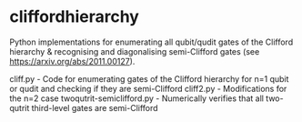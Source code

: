 # cliffordhierarchy
Python implementations for enumerating all qubit/qudit gates of the Clifford hierarchy &amp; recognising and diagonalising semi-Clifford gates (see https://arxiv.org/abs/2011.00127).

cliff.py - Code for enumerating gates of the Clifford hierarchy for n=1 qubit or qudit and checking if they are semi-Clifford
cliff2.py - Modifications for the n=2 case
twoqutrit-semiclifford.py - Numerically verifies that all two-qutrit third-level gates are semi-Clifford

